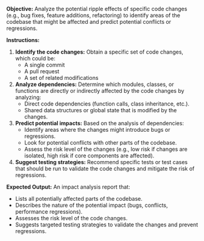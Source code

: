 **Objective:** Analyze the potential ripple effects of specific code changes (e.g., bug fixes, feature additions, refactoring) to identify areas of the codebase that might be affected and predict potential conflicts or regressions.

**Instructions:**

1. **Identify the code changes:**  Obtain a specific set of code changes, which could be:
    - A single commit
    - A pull request
    - A set of related modifications
2. **Analyze dependencies:**  Determine which modules, classes, or functions are directly or indirectly affected by the code changes by analyzing:
    -  Direct code dependencies (function calls, class inheritance, etc.).
    -  Shared data structures or global state that is modified by the changes.
3. **Predict potential impacts:**  Based on the analysis of dependencies:
    -  Identify areas where the changes might introduce bugs or regressions. 
    -  Look for potential conflicts with other parts of the codebase.
    -  Assess the risk level of the changes (e.g., low risk if changes are isolated, high risk if core components are affected).
4. **Suggest testing strategies:**  Recommend specific tests or test cases that should be run to validate the code changes and mitigate the risk of regressions.

**Expected Output:** An impact analysis report that:

-  Lists all potentially affected parts of the codebase.
-  Describes the nature of the potential impact (bugs, conflicts, performance regressions). 
-  Assesses the risk level of the code changes.
- Suggests targeted testing strategies to validate the changes and prevent regressions.

